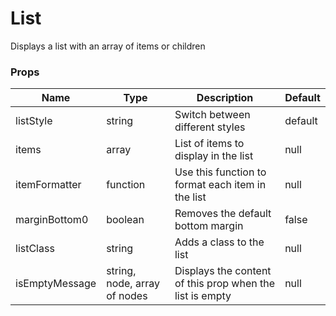 # List

Displays a list with an array of items or children

### Props
Name | Type | Description | Default
--- | --- | --- | ---
listStyle | string | Switch between different styles | default
items | array | List of items to display in the list | null
itemFormatter | function | Use this function to format each item in the list | null
marginBottom0 | boolean | Removes the default bottom margin | false
listClass | string | Adds a class to the list | null
isEmptyMessage | string, node, array of nodes | Displays the content of this prop when the list is empty | null
